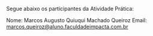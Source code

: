 Segue abaixo os participantes da Atividade Prática:

Nome: Marcos Augusto Quiuqui Machado Queiroz
Email: marcos.queiroz@aluno.faculdadeimpacta.com.br
